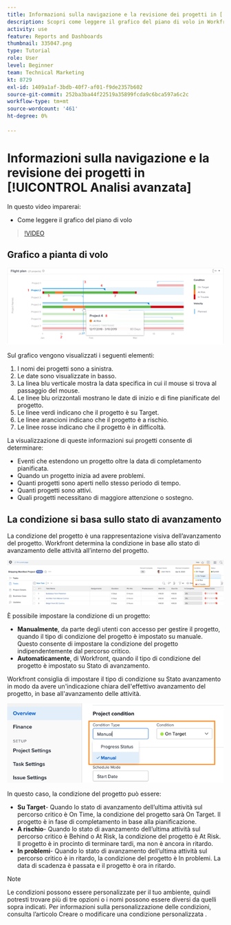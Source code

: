 ```yaml
---
title: Informazioni sulla navigazione e la revisione dei progetti in [!UICONTROL Analisi avanzata]
description: Scopri come leggere il grafico del piano di volo in Workfront.
activity: use
feature: Reports and Dashboards
thumbnail: 335047.png
type: Tutorial
role: User
level: Beginner
team: Technical Marketing
kt: 8729
exl-id: 1409a1af-3bdb-40f7-af01-f9de2357b602
source-git-commit: 252ba3ba44f22519a35899fcda9c6bca597a6c2c
workflow-type: tm+mt
source-wordcount: '461'
ht-degree: 0%

---
```


# Informazioni sulla navigazione e la revisione dei progetti in [!UICONTROL Analisi avanzata]

In questo video imparerai:

* Come leggere il grafico del piano di volo

>[!VIDEO](https://video.tv.adobe.com/v/335047/?quality=12)

## Grafico a pianta di volo

![Immagine di un grafico a piani di volo con numeri corrispondenti ai punti elenco seguenti](assets/section-2-1.png)

Sul grafico vengono visualizzati i seguenti elementi:

1. I nomi dei progetti sono a sinistra.
1. Le date sono visualizzate in basso.
1. La linea blu verticale mostra la data specifica in cui il mouse si trova al passaggio del mouse.
1. Le linee blu orizzontali mostrano le date di inizio e di fine pianificate del progetto.
1. Le linee verdi indicano che il progetto è su Target.
1. Le linee arancioni indicano che il progetto è a rischio.
1. Le linee rosse indicano che il progetto è in difficoltà.

La visualizzazione di queste informazioni sui progetti consente di determinare:

* Eventi che estendono un progetto oltre la data di completamento pianificata.
* Quando un progetto inizia ad avere problemi.
* Quanti progetti sono aperti nello stesso periodo di tempo.
* Quanti progetti sono attivi.
* Quali progetti necessitano di maggiore attenzione o sostegno.

## La condizione si basa sullo stato di avanzamento

La condizione del progetto è una rappresentazione visiva dell’avanzamento del progetto. Workfront determina la condizione in base allo stato di avanzamento delle attività all’interno del progetto.

![Immagine dei possibili stati di avanzamento](assets/section-2-2.png)

È possibile impostare la condizione di un progetto:

* **Manualmente**, da parte degli utenti con accesso per gestire il progetto, quando il tipo di condizione del progetto è impostato su manuale. Questo consente di impostare la condizione del progetto indipendentemente dal percorso critico.
* **Automaticamente**, di Workfront, quando il tipo di condizione del progetto è impostato su Stato di avanzamento.

Workfront consiglia di impostare il tipo di condizione su Stato avanzamento in modo da avere un&#39;indicazione chiara dell&#39;effettivo avanzamento del progetto, in base all&#39;avanzamento delle attività.

![Immagine dei possibili stati di avanzamento](assets/section-2-3.png)

In questo caso, la condizione del progetto può essere:

* **Su Target**- Quando lo stato di avanzamento dell’ultima attività sul percorso critico è On Time, la condizione del progetto sarà On Target. Il progetto è in fase di completamento in base alla pianificazione.
* **A rischio**- Quando lo stato di avanzamento dell’ultima attività sul percorso critico è Behind o At Risk, la condizione del progetto è At Risk. Il progetto è in procinto di terminare tardi, ma non è ancora in ritardo.
* **In problemi**- Quando lo stato di avanzamento dell’ultima attività sul percorso critico è in ritardo, la condizione del progetto è In problemi. La data di scadenza è passata e il progetto è ora in ritardo.

>[!NOTE]
>
>Le condizioni possono essere personalizzate per il tuo ambiente, quindi potresti trovare più di tre opzioni o i nomi possono essere diversi da quelli sopra indicati. Per informazioni sulla personalizzazione delle condizioni, consulta l’articolo Creare o modificare una condizione personalizzata .
